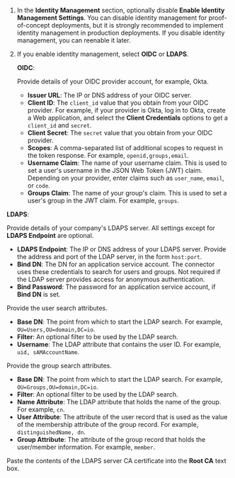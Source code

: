 1. In the **Identity Management** section, optionally disable **Enable Identity Management Settings**. You can disable identity management for proof-of-concept deployments, but it is strongly recommended to implement identity management in production deployments. If you disable identity management, you can reenable it later.
<!--  ![Configure external Identity Provider](../images/install-v-7id.png)--> 
2. If you enable identity management, select **OIDC** or **LDAPS**.

   **OIDC**:

   Provide details of your OIDC provider account, for example, Okta.

   - **Issuer URL**: The IP or DNS address of your OIDC server.
   - **Client ID**: The `client_id` value that you obtain from your OIDC provider. For example, if your provider is Okta, log in to Okta, create a Web application, and select the **Client Credentials** options to get a `client_id` and `secret`.
   - **Client Secret**: The `secret` value that you obtain from your OIDC provider.
   - **Scopes**: A comma-separated list of additional scopes to request in the token response. For example, `openid,groups,email`.
   - **Username Claim**: The name of your username claim. This is used to set a user's username in the JSON Web Token (JWT) claim. Depending on your provider, enter claims such as `user_name`, `email`, or `code`.
   - **Groups Claim**: The name of your group's claim. This is used to set a user's group in the JWT claim. For example, `groups`.

<!--[Configure external Identity Provider](../images/install-v-7id-oidc.png)-->

   **LDAPS**:

   Provide details of your company's LDAPS server. All settings except for **LDAPS Endpoint** are optional.

   - **LDAPS Endpoint**: The IP or DNS address of your LDAPS server. Provide the address and port of the LDAP server, in the form `host:port`.
   - **Bind DN**: The DN for an application service account. The connector uses these credentials to search for users and groups. Not required if the LDAP server provides access for anonymous authentication.
   - **Bind Password**: The password for an application service account, if **Bind DN** is set.

   Provide the user search attributes.

   - **Base DN**: The point from which to start the LDAP search. For example, `OU=Users,OU=domain,DC=io`.
   - **Filter**: An optional filter to be used by the LDAP search.
   - **Username**: The LDAP attribute that contains the user ID. For example, `uid, sAMAccountName`.

   Provide the group search attributes.

   - **Base DN**: The point from which to start the LDAP search. For example, `OU=Groups,OU=domain,DC=io`.
   - **Filter**: An optional filter to be used by the LDAP search.
   - **Name Attribute**: The LDAP attribute that holds the name of the group. For example, `cn`.
   - **User Attribute**: The attribute of the user record that is used as the value of the membership attribute of the group record. For example, `distinguishedName, dn`.
   - **Group Attribute**:  The attribute of the group record that holds the user/member information. For example, `member`.

   Paste the contents of the LDAPS server CA certificate into the **Root CA** text box.

   <!--![Configure external Identity Provider](../images/install-v-7id-ldap.png)-->
   <!-- ??I don't know if this is something we want to reference or if we need to supply our own??? I presume this full section needs to be reworked for TCE  For information about how Tanzu Kubernetes Grid implements identity management, see [Enabling Identity Management in Tanzu Kubernetes Grid](enabling-id-mgmt.md).--> 



